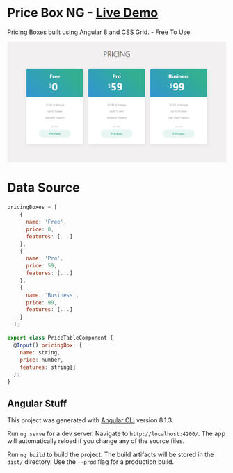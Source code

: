 # Price Box NG - [Live Demo](https://price-box-ng.netlify.com/)

Pricing Boxes built using Angular 8 and CSS Grid. - Free To Use

![Screenshot](https://raw.githubusercontent.com/eneajaho/price-box-ng/master/screenshot.png)


# Data Source

```javascript
pricingBoxes = [
    {
      name: 'Free',
      price: 0,
      features: [...]
    },
    {
      name: 'Pro',
      price: 59,
      features: [...]
    },
    {
      name: 'Business',
      price: 99,
      features: [...]
    }
  ];
```

```javascript
export class PriceTableComponent {
  @Input() pricingBox: {
    name: string, 
    price: number, 
    features: string[]
  };
}
```




## Angular Stuff
This project was generated with [Angular CLI](https://github.com/angular/angular-cli) version 8.1.3.

Run `ng serve` for a dev server. Navigate to `http://localhost:4200/`. The app will automatically reload if you change any of the source files.

Run `ng build` to build the project. The build artifacts will be stored in the `dist/` directory. Use the `--prod` flag for a production build.

